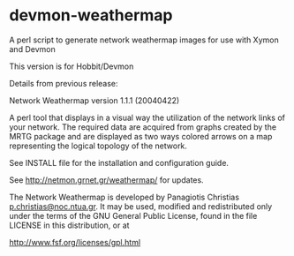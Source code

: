 devmon-weathermap
=================

A perl script to generate network weathermap images for use with Xymon and Devmon

This version is for Hobbit/Devmon

Details from previous release:

Network Weathermap
version 1.1.1 (20040422)

A perl tool that displays in a visual way the utilization of the
network links of your network. The required data are acquired from
graphs created by the MRTG package and are displayed as two ways
colored arrows on a map representing the logical topology
of the network. 

See INSTALL file for the installation and configuration guide.

See http://netmon.grnet.gr/weathermap/ for updates.

The Network Weathermap is developed by Panagiotis Christias
<p.christias@noc.ntua.gr>.  It may be used, modified and redistributed
only under the terms of the GNU General Public License, found in the
file LICENSE in this distribution, or at 

  http://www.fsf.org/licenses/gpl.html
